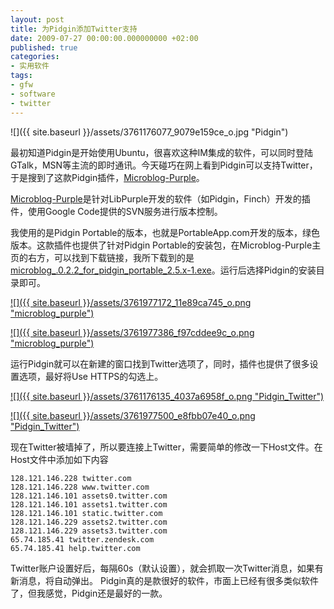 ```yaml
---
layout: post
title: 为Pidgin添加Twitter支持
date: 2009-07-27 00:00:00.000000000 +02:00
published: true
categories:
- 实用软件
tags:
- gfw
- software
- twitter
---
```


![]({{ site.baseurl }}/assets/3761176077_9079e159ce_o.jpg "Pidgin")

最初知道Pidgin是开始使用Ubuntu，很喜欢这种IM集成的软件，可以同时登陆GTalk，MSN等主流的即时通讯。今天碰巧在网上看到Pidgin可以支持Twitter，于是搜到了这款Pidgin插件，[Microblog-Purple](http://code.google.com/p/microblog-purple/ "microblog-purple")。

[Microblog-Purple](http://code.google.com/p/microblog-purple/ "microblog-purple")是针对LibPurple开发的软件（如Pidgin，Finch）开发的插件，使用Google Code提供的SVN服务进行版本控制。

我使用的是Pidgin Portable的版本，也就是PortableApp.com开发的版本，绿色版本。这款插件也提供了针对Pidgin Portable的安装包，在Microblog-Purple主页的右方，可以找到下载链接，我所下载到的是[microblog_.0.2.2_for_pidgin_portable_2.5.x-1.exe](http://microblog-purple.googlecode.com/files/microblog_.0.2.2_for_pidgin_portable_2.5.x-1.exe "microblog-purple")。运行后选择Pidgin的安装目录即可。

[![]({{ site.baseurl }}/assets/3761977172_11e89ca745_o.png "microblog_purple")](http://farm4.static.flickr.com/3423/3761977172_11e89ca745_o.png)

[![]({{ site.baseurl }}/assets/3761977386_f97cddee9c_o.png "microblog_purple")](http://farm3.static.flickr.com/2423/3761977386_f97cddee9c_o.png)

运行Pidgin就可以在新建的窗口找到Twitter选项了，同时，插件也提供了很多设置选项，最好将Use HTTPS的勾选上。

[![]({{ site.baseurl }}/assets/3761176135_4037a6958f_o.png "Pidgin_Twitter")](http://farm4.static.flickr.com/3457/3761176135_4037a6958f_o.png)

[![]({{ site.baseurl }}/assets/3761977500_e8fbb07e40_o.png "Pidgin_Twitter")](http://farm4.static.flickr.com/3480/3761977500_e8fbb07e40_o.png)

现在Twitter被墙掉了，所以要连接上Twitter，需要简单的修改一下Host文件。在Host文件中添加如下内容

```
128.121.146.228 twitter.com
128.121.146.228 www.twitter.com
128.121.146.101 assets0.twitter.com
128.121.146.101 assets1.twitter.com
128.121.146.101 static.twitter.com
128.121.146.229 assets2.twitter.com
128.121.146.229 assets3.twitter.com
65.74.185.41 twitter.zendesk.com
65.74.185.41 help.twitter.com
```

Twitter账户设置好后，每隔60s（默认设置），就会抓取一次Twitter消息，如果有新消息，将自动弹出。 Pidgin真的是款很好的软件，市面上已经有很多类似软件了，但我感觉，Pidgin还是最好的一款。
